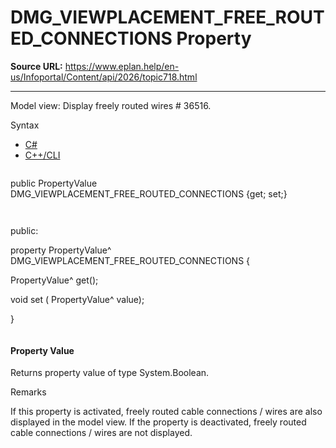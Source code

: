 # DMG_VIEWPLACEMENT_FREE_ROUTED_CONNECTIONS Property

**Source URL:** https://www.eplan.help/en-us/Infoportal/Content/api/2026/topic718.html

---

Model view: Display freely routed wires # 36516.

Syntax

- [C#](#i-syntax-CS)
- [C++/CLI](#i-syntax-CPP2005)

```
```
public PropertyValue DMG_VIEWPLACEMENT_FREE_ROUTED_CONNECTIONS {get; set;}
```
```

```
```
public:

property PropertyValue^ DMG_VIEWPLACEMENT_FREE_ROUTED_CONNECTIONS {

   PropertyValue^ get();

   void set (    PropertyValue^ value);

}
```
```

#### Property Value

Returns property value of type System.Boolean.

Remarks

If this property is activated, freely routed cable connections / wires are also displayed in the model view. If the property is deactivated, freely routed cable connections / wires are not displayed.

